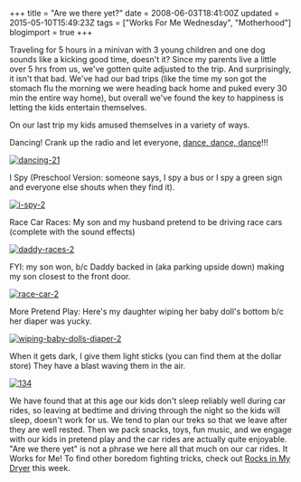 +++
title = "Are we there yet?"
date = 2008-06-03T18:41:00Z
updated = 2015-05-10T15:49:23Z
tags = ["Works For Me Wednesday", "Motherhood"]
blogimport = true 
+++

Traveling for 5 hours in a minivan with 3 young children and one dog sounds like a kicking good time, doesn't it? Since my parents live a little over 5 hrs from us, we've gotten quite adjusted to the trip.  And surprisingly, it isn't that bad.  We've had our bad trips (like the time my son got the stomach flu the morning we were heading back home and puked every 30 min the entire way home), but overall we've found the key to happiness is letting the kids entertain themselves.  

On our last trip my kids amused themselves in a variety of ways.  

Dancing!  Crank up the radio and let everyone, [dance, dance, dance](http://lifeatthecircus.com/2008/05/20/everybody-dance-now/)!!!

[![dancing-21](https://latc.s3.amazonaws.com/wp-content/uploads/2008/06/dancing-21-300x132.jpg "dancing-21")](https://latc.s3.amazonaws.com/wp-content/uploads/2008/06/dancing-21.jpg)

I Spy (Preschool Version: someone says, I spy a bus or I spy a green sign and everyone else shouts when they find it).

[![i-spy-2](https://latc.s3.amazonaws.com/wp-content/uploads/2008/06/i-spy-2-300x192.jpg "i-spy-2")](https://latc.s3.amazonaws.com/wp-content/uploads/2008/06/i-spy-2.jpg)

Race Car Races:  My son and my husband pretend to be driving race cars (complete with the sound effects)

[![daddy-races-2](https://latc.s3.amazonaws.com/wp-content/uploads/2008/06/daddy-races-2-300x224.jpg "daddy-races-2")](https://latc.s3.amazonaws.com/wp-content/uploads/2008/06/daddy-races-2.jpg)

FYI: my son won, b/c Daddy backed in (aka parking upside down) making my son closest to the front door.  

[![race-car-2](https://latc.s3.amazonaws.com/wp-content/uploads/2008/06/race-car-2-192x300.jpg "race-car-2")](https://latc.s3.amazonaws.com/wp-content/uploads/2008/06/race-car-2.jpg)

More Pretend Play:  Here's my daughter wiping her baby doll's bottom b/c her diaper was yucky.

[![wiping-baby-dolls-diaper-2](https://latc.s3.amazonaws.com/wp-content/uploads/2008/06/wiping-baby-dolls-diaper-2-192x300.jpg "wiping-baby-dolls-diaper-2")](https://latc.s3.amazonaws.com/wp-content/uploads/2008/06/wiping-baby-dolls-diaper-2.jpg)

When it gets dark, I give them light sticks (you can find them at the dollar store) They have a blast waving them in the air.

[![134](https://latc.s3.amazonaws.com/wp-content/uploads/2008/06/134-300x250.jpg "134")](https://latc.s3.amazonaws.com/wp-content/uploads/2008/06/134.jpg)

We have found that at this age our kids don't sleep reliably well during car rides, so leaving at bedtime and driving through the night so the kids will sleep, doesn't work for us.  We tend to plan our treks so that we leave after they are well rested.  Then we pack snacks, toys, fun music, and we engage with our kids in pretend play and the car rides are actually quite enjoyable.  "Are we there yet" is not a phrase we here all that much on our car rides. It Works for Me! To find other boredom fighting tricks, check out [Rocks in My Dryer](http://rocksinmydryer.typepad.com/) this week.

  
